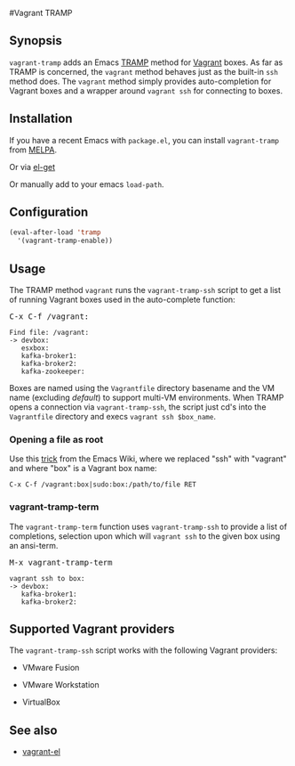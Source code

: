 #Vagrant TRAMP

## Synopsis

`vagrant-tramp` adds an Emacs [TRAMP](http://www.gnu.org/software/tramp/) method for
[Vagrant](http://vagrantup.com/) boxes.  As far as TRAMP is concerned, the
`vagrant` method behaves just as the built-in `ssh` method does.  The `vagrant`
method simply provides auto-completion for Vagrant boxes and a wrapper around
`vagrant ssh` for connecting to boxes.

## Installation

If you have a recent Emacs with `package.el`, you can install `vagrant-tramp`
from [MELPA](http://melpa.milkbox.net/).

Or via [el-get](http://tapoueh.org/emacs/el-get.html)

Or manually add to your emacs `load-path`.

## Configuration

```el
(eval-after-load 'tramp
  '(vagrant-tramp-enable))
```

## Usage

The TRAMP method `vagrant` runs the `vagrant-tramp-ssh` script to get a list of
running Vagrant boxes used in the auto-complete function:

<kbd>C-x C-f /vagrant:</kbd>

    Find file: /vagrant:
    -> devbox:
       esxbox:
       kafka-broker1:
       kafka-broker2:
       kafka-zookeeper:

Boxes are named using the `Vagrantfile` directory basename and the VM name
(excluding *default*) to support multi-VM environments.
When TRAMP opens a connection via `vagrant-tramp-ssh`, the script just cd's into
the `Vagrantfile` directory and execs `vagrant ssh $box_name`.

### Opening a file as root

Use this [trick](http://www.emacswiki.org/emacs/TrampMode#toc10) from
the Emacs Wiki, where we replaced "ssh" with "vagrant" and where "box"
is a Vagrant box name:

    C-x C-f /vagrant:box|sudo:box:/path/to/file RET

### vagrant-tramp-term

The `vagrant-tramp-term` function uses `vagrant-tramp-ssh` to provide a list of
completions, selection upon which will `vagrant ssh` to the given box using an
ansi-term.

<kbd>M-x vagrant-tramp-term</kbd>

    vagrant ssh to box:
    -> devbox:
       kafka-broker1:
       kafka-broker2:

## Supported Vagrant providers

The `vagrant-tramp-ssh` script works with the following Vagrant providers:

* VMware Fusion

* VMware Workstation

* VirtualBox

## See also

* [vagrant-el](https://github.com/ottbot/vagrant.el)
